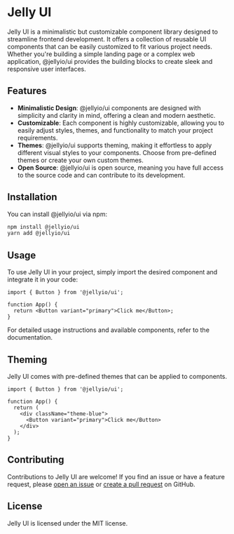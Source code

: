 # Jelly UI

Jelly UI is a minimalistic but customizable component library designed to streamline frontend development. It offers a collection of reusable UI components that can be easily customized to fit various project needs. Whether you're building a simple landing page or a complex web application, @jellyio/ui provides the building blocks to create sleek and responsive user interfaces.

## Features

- **Minimalistic Design**: @jellyio/ui components are designed with simplicity and clarity in mind, offering a clean and modern aesthetic.
- **Customizable**: Each component is highly customizable, allowing you to easily adjust styles, themes, and functionality to match your project requirements.
- **Themes**: @jellyio/ui supports theming, making it effortless to apply different visual styles to your components. Choose from pre-defined themes or create your own custom themes.
- **Open Source**: @jellyio/ui is open source, meaning you have full access to the source code and can contribute to its development.

## Installation

You can install @jellyio/ui via npm:

```sh
npm install @jellyio/ui
yarn add @jellyio/ui
```

## Usage

To use Jelly UI in your project, simply import the desired component and integrate it in your code:

```tsx
import { Button } from '@jellyio/ui';

function App() {
  return <Button variant="primary">Click me</Button>;
}
```

For detailed usage instructions and available components, refer to the documentation.

## Theming

Jelly UI comes with pre-defined themes that can be applied to components.

```tsx
import { Button } from '@jellyio/ui';

function App() {
  return (
    <div className="theme-blue">
      <Button variant="primary">Click me</Button>
    </div>
  );
}
```

## Contributing

Contributions to Jelly UI are welcome! If you find an issue or have a feature request, please [open an issue](https://github.com/salty-max/jelly/issues) or [create a pull request](https://github.com/salty-max/jelly/pulls) on GitHub.

## License

Jelly UI is licensed under the MIT license.
